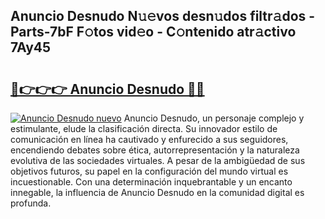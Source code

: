 ## Anuncio Desnudo N𝚞𝚎vos desn𝚞dos filtr𝚊dos - Parts-7bF F𝚘tos vid𝚎o - C𝚘ntenido atr𝚊ctivo 7Ay45

# <h2><a href="http://mbccaml.tromn.icu/?c=Anuncio+Desnudo">🔗👉👉👉 Anuncio Desnudo 🔗🔗</a></h2>

[![Anuncio Desnudo nuevo](https://i.imgur.com/pEAQMta.gif)](http://mbccaml.tromn.icu/?c=Anuncio+Desnudo)
Anuncio Desnudo, un personaje complejo y estimulante, elude la clasificación directa. Su innovador estilo de comunicación en línea ha cautivado y enfurecido a sus seguidores, encendiendo debates sobre ética, autorrepresentación y la naturaleza evolutiva de las sociedades virtuales. A pesar de la ambigüedad de sus objetivos futuros, su papel en la configuración del mundo virtual es incuestionable. Con una determinación inquebrantable y un encanto innegable, la influencia de Anuncio Desnudo en la comunidad digital es profunda.
